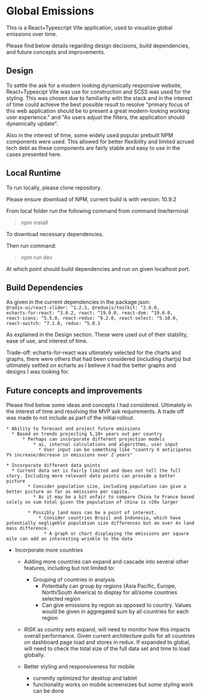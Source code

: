 # Global Emissions

  This is a React+Typescript Vite application, used to visualize global emissions over time.

  Please find below details regarding design decisions, build dependencies, and future concepts and improvements.

## Design

  To settle the ask for a modern looking dynamically responsive website, React+Typescipt Vite was use for construction and SCSS was used for the styling. This was chosen due to familiarity with the stack and in the interest of time could achieve the best possible result to resolve "primary focus of this web application should be to present a great modern-looking working user experience." and "As users adjust the filters, the application should dynamically update".

  Also in the interest of time, some widely used popular prebuilt NPM components were used. This allowed for better flexibility and limited acrued tech debt as these components are fairly stable and easy to use in the cases presented here.

## Local Runtime

  To run locally, please clone repository.

  Please ensure download of NPM, current build is with version: 10.9.2

  From local folder run the following command from command line/terminal
  > npm install
  
  To download necessary dependencies.

  Then run command:
  > npm run dev
    
  At which point should build dependencies and run on given localhost port.

## Build Dependencies

  As given in the current dependencies in the package.json:
      <code>
      @radix-ui/react-slider: ^1.2.3,
      @reduxjs/toolkit: ^2.6.0,
      echarts-for-react: ^3.0.2,
      react: ^19.0.0,
      react-dom: ^19.0.0,
      react-icons: ^5.5.0,
      react-redux: ^9.2.0,
      react-select: ^5.10.0,
      react-switch: ^7.1.0,
      redux: ^5.0.1
      </code>

  As explained in the Design section. These were used out of their stability, ease of use, and interest of time.

  Trade-off: echarts-for-react was ultimately selected for the charts and graphs, there were others that had been considered (including chartjs) but ultimately settled on echarts as I believe it had the better graphs and designs I was looking for.

## Future concepts and improvements
  Please find below some ideas and concepts I had considered. Ultimately in the interest of time and resolving the MVP ask requirements. A trade off was made to not include as part of the initial rollout.

	* Ability to forecast and project future emissions
	  * Based on trends projecting 5,10+ years out per country
		  * Perhaps can incorporate different projection models
			  * ai, internal calculations and algorithms, user input
			    * User input can be something like "country X anticipates Y% increase/decrease in emissions over Z years"

	* Incorporate different data points
	  * Current data set is fairly limited and does not tell the full story. Including more relevant data points can provide a better picture
			* Consider population size, including population can give a better picture as far as emissions per capita. 
			  * As it may be a bit unfair to compare China to France based solely on sum total given the population of china is >20x larger
	
			* Possibly land mass can be a point of interest.
				* Consider countries Brazil and Indonesia, which have potentially negligeble population size differences but an over 4x land mass difference.
				  * A graph or chart displaying the emissions per square mile can add an interesting wrinkle to the data

  * Incorporate more countries
    * Adding more countries can expand and cascade into several other features, including but not limited to:
      * Grouping of countries in analysis.
        * Potentially can group by regions (Asia Pacific, Europe, North/South America) to display for all/some countries selected region
        * Can give emissions by region as opposed to country. Values would be given in aggregated sum by all countries for each region
    * *RISK* as country sets expand, will need to monitor how this impacts overall performance. Given current architecture pulls for all countries on dashboard page load and stores in redux. If expanded to global, will need to check the total size of the full data set and time to load globally.

	* Better styling and responsiveness for mobile
	  * currently optimized for desktop and tablet
	  * functionality works on mobile screensizes but some styling work can be done